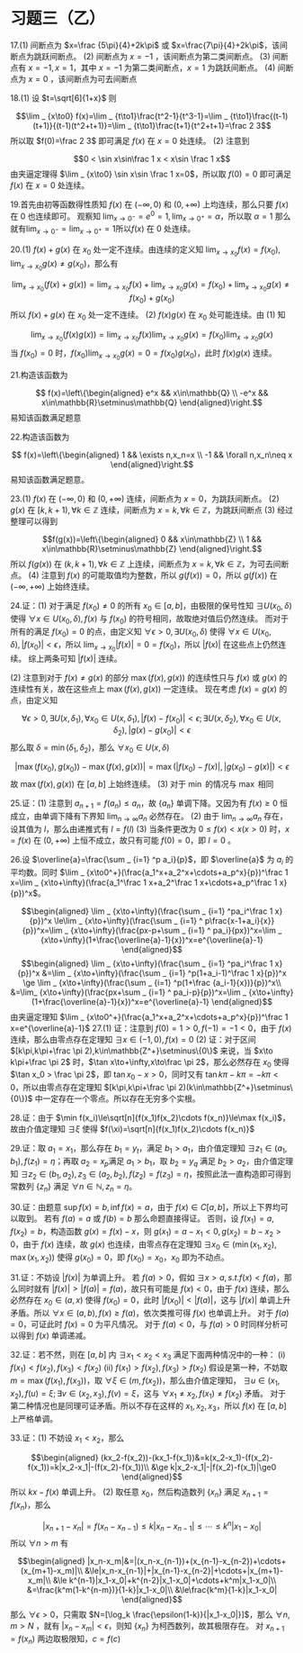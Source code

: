 # 习题三（乙）

17.(1) 间断点为 $x=\frac {5\pi}{4}+2k\pi$ 或 $x=\frac{7\pi}{4}+2k\pi$，该间断点为跳跃间断点。
(2) 间断点为 $x=-1$ ，该间断点为第二类间断点。
(3) 间断点有 $x=-1,x=1$，其中 $x=-1$ 为第二类间断点，$x=1$ 为跳跃间断点。
(4) 间断点为 $x=0$ ，该间断点为可去间断点

18.(1) 设 $t=\sqrt[6]{1+x}$ 则 

$$\lim _ {x\to0} f(x)=\lim _ {t\to1}\frac{t^2-1}{t^3-1}=\lim _ {t\to1}\frac{(t-1)(t+1)}{(t-1)(t^2+t+1)}=\lim _ {t\to1}\frac{t+1}{t^2+t+1}=\frac 2 3$$
所以取 $f(0)=\frac 2 3$ 即可满足 $f(x)$ 在 $x=0$ 处连续。
(2) 注意到

$$0 < \sin x\sin\frac 1 x < x\sin \frac 1 x$$
由夹逼定理得 $\lim _ {x\to0} \sin x\sin \frac 1 x=0$，所以取 $f(0)=0$ 即可满足 $f(x)$ 在 $x=0$ 处连续。

19.首先由初等函数得性质知 $f(x)$ 在 $(-\infty,0)$ 和 $(0,+\infty)$ 上均连续，那么只要 $f(x)$ 在 0 也连续即可。
观察知 $\lim _ {x\to0^-}=e^0=1,\lim _ {x\to0^+}=\alpha$，所以取 $\alpha=1$ 那么就有$\lim _ {x\to0^-} =\lim _ {x\to0^+}=1$所以$f(x)$ 在 0 处连续。

20.(1) $f(x)+g(x)$ 在 $x_0$ 处一定不连续。由连续的定义知 $\lim _ {x\to x_0}f(x)=f(x_0),\lim _ {x\to x_0}g(x)\neq g(x_0)$，那么有

$$\lim _ {x\to x_0}(f(x)+g(x))=\lim _ {x\to x_0}f(x)+\lim _ {x\to x_0}g(x)=f(x_0)+\lim _{x\to x_0}g(x)\neq f(x_0)+g(x_0)$$
所以 $f(x)+g(x)$ 在 $x_0$ 处一定不连续。
(2) $f(x)g(x)$ 在 $x_0$ 处可能连续。由 (1) 知

$$\lim _ {x\to x_0}(f(x)g(x))=\lim _ {x\to x_0}f(x)\lim _ {x\to x_0}g(x)=f(x_0)\lim _ {x\to x_0}g(x)$$
当 $f(x_0)=0$ 时，$f(x_0)\lim _{x\to x_0}g(x)=0=f(x_0)g(x_0)$，此时 $f(x)g(x)$ 连续。

21.构造该函数为

$$
f(x)=\left\{\begin{aligned}
e^x && x\in\mathbb{Q} \\
-e^x && x\in\mathbb{R}\setminus\mathbb{Q}
\end{aligned}\right.$$
易知该函数满足题意

22.构造该函数为

$$
f(x)=\left\{\begin{aligned}
1 && \exists n,x_n=x \\
-1 && \forall n,x_n\neq x
\end{aligned}\right.$$
易知该函数满足题意。

23.(1) $f(x)$ 在 $(-\infty,0)$ 和 $(0,+\infty)$ 连续，间断点为 $x=0$，为跳跃间断点。
(2) $g(x)$ 在 $[k,k+1),\forall k\in\mathbb{Z}$ 连续，间断点为 $x=k,\forall k\in\mathbb{Z}$，为跳跃间断点
(3) 经过整理可以得到

$$f(g(x))=\left\{\begin{aligned}
0 && x\in\mathbb{Z} \\
1 && x\in\mathbb{R}\setminus\mathbb{Z}
\end{aligned}\right.$$
所以 $f(g(x))$ 在 $(k,k+1),\forall k\in\mathbb{Z}$ 上连续，间断点为 $x=k,\forall k\in\mathbb{Z}$，为可去间断点。
(4) 注意到 $f(x)$ 的可能取值均为整数，所以 $g(f(x))=0$，所以 $g(f(x))$ 在 $(-\infty,+\infty)$ 上始终连续。

24.证：(1) 对于满足 $f(x_0)\neq 0$ 的所有 $x_0\in[a,b]$，由极限的保号性知 $\exists U(x_0,\delta)$ 使得 $\forall x\in U(x_0,\delta),f(x)$ 与 $f(x_0)$ 的符号相同，故取绝对值后仍然连续。
而对于所有的满足 $f(x_0)=0$ 的点，由定义知 $\forall \epsilon > 0,\exists U(x_0,\delta)$ 使得 $\forall x\in U(x_0,\delta),|f(x_0)| < \epsilon$，所以 $\lim _ {x\to x_0}|f(x)|=0=f(x_0)$，所以 $|f(x)|$ 在这些点上仍然连续。
综上两条可知 $|f(x)|$ 连续。

(2) 注意到对于 $f(x)\neq g(x)$ 的部分 $\max(f(x),g(x))$ 的连续性只与 $f(x)$ 或 $g(x)$ 的连续性有关，故在这些点上 $\max(f(x),g(x))$ 一定连续。
现在考虑 $f(x)=g(x)$ 的点，由定义知

$$\forall \epsilon > 0,\exists U(x,\delta_1),\forall x_0\in U(x,\delta_1),|f(x)-f(x_0)| < \epsilon;\exists U(x,\delta_2),\forall x_0\in U(x,\delta_2),|g(x)-g(x_0)| < \epsilon$$
那么取 $\delta=\min(\delta_1,\delta_2)$，那么 $\forall x_0\in U(x,\delta)$

$$|\max(f(x_0),g(x_0))-\max(f(x),g(x))|=\max(|f(x_0)-f(x)|,|g(x_0)-g(x)|) < \epsilon$$
故 $\max(f(x),g(x))$ 在 $[a,b]$ 上始终连续。
(3) 对于 $\min$ 的情况与 $\max$ 相同

25.证：(1) 注意到 $a_{n+1}=f(a_n) \le a_n$，故 $\{a_n\}$ 单调下降。又因为有 $f(x) \ge 0$ 恒成立，由单调下降有下界知 $\lim_{n\to\infty}a_n$ 必然存在。
(2) 由于 $\lim _ {n\to\infty}a_n$ 存在，设其值为 $l$，那么由递推式有 $l=f(l)$
(3) 当条件更改为 $0 \le f(x) < x(x > 0)$ 时，$x=f(x)$ 在 $(0,+\infty)$ 上恒不成立，故只有可能 $f(0)=0$，即 $l=0$ 。

26.设 $\overline{a}=\frac{\sum _ {i=1} ^p a_i}{p}$，即 $\overline{a}$ 为 $a_i$ 的平均数。同时 $\lim _ {x\to0^+}(\frac{a_1^x+a_2^x+\cdots+a_p^x}{p})^\frac 1 x=\lim _ {x\to+\infty}(\frac{a_1^\frac 1 x+a_2^\frac 1 x+\cdots+a_p^\frac 1 x}{p})^x$。

$$\begin{aligned}
\lim _ {x\to+\infty}(\frac{\sum _ {i=1} ^pa_i^\frac 1 x}{p})^x \le\lim _ {x\to+\infty}(\frac{\sum _ {i=1} ^ p\frac{x-1+a_i}{x}}{p})^x=\lim _ {x\to+\infty}(\frac{px-p+\sum _ {i=1} ^ pa_i}{px})^x=\lim _ {x\to+\infty}(1+\frac{\overline{a}-1}{x})^x=e^{\overline{a}-1}
\end{aligned}$$
$$\begin{aligned}
\lim _ {x\to+\infty}(\frac{\sum _ {i=1} ^pa_i^\frac 1 x}{p})^x &=\lim _ {x\to+\infty}(\frac{\sum _ {i=1} ^p(1+a_i-1)^\frac 1 x}{p})^x \ge \lim _ {x\to+\infty}(\frac{\sum _ {i=1} ^p(1+\frac {a_i-1}{x})}{p})^x\\
&=\lim_ {x\to+\infty}(\frac{px+\sum _ {i=1} ^ pa_i-p}{p})^x=\lim _ {x\to+\infty}(1+\frac{\overline{a}-1}{x})^x=e^{\overline{a}-1}
\end{aligned}$$
由夹逼定理知 $\lim _ {x\to0^+}(\frac{a_1^x+a_2^x+\cdots+a_p^x}{p})^\frac 1 x=e^{\overline{a}-1}$
27.(1) 证：注意到 $f(0)=1 > 0,f(-1)=-1 < 0$，由于 $f(x)$ 连续，那么由零点存在定理知 $\exists x\in(-1,0),f(x)=0$
(2) 证：对于区间 $[k\pi,k\pi+\frac \pi 2),k\in\mathbb{Z^+}\setminus\{0\}$ 来说，当 $x\to k\pi+\frac \pi 2$ 时，$\tan x\to+\infty,x\to\frac \pi 2$，那么必然存在 $x_0$ 使得 $\tan x_0 > \frac \pi 2$，即 $\tan x_0-x > 0$，同时又有 $\tan k\pi-k\pi=-k\pi < 0$，所以由零点存在定理知 $[k\pi,k\pi+\frac \pi 2)(k\in\mathbb{Z^+}\setminus\{0\})$ 中一定存在一个零点。所以存在无穷多个实根。

28.证：由于 $\min f(x_i)\le\sqrt[n]{f(x_1)f(x_2)\cdots f(x_n)}\le\max f(x_i)$，故由介值定理知 $\exists \xi$ 使得 $f(\xi)=\sqrt[n]{f(x_1)f(x_2)\cdots f(x_n)}$

29.证：取 $a_1=x_1$，那么存在 $b_1=y_t$，满足 $b_1 > a_1$，由介值定理知 $\exists z_1\in(a_1,b_1),f(z_1)=\eta$；再取 $a_2=x_p$满足 $a_1 > b_1$，取 $b_2=y_q$ 满足 $b_2 > a_2$，由介值定理知 $\exists z_2\in(b_1,a_2),z_3\in(a_2,b_2),f(z_2)=f(z_3)=\eta$，按照此法一直构造即可得到常数列 $\{z_n\}$ 满足 $\forall n \in\mathbb{N},z_n=\eta$。

30.证：由题意 $\sup f(x)=b,\inf f(x)=a$，由于 $f(x)\in C[a,b]$，所以上下界均可以取到。
若有 $f(a)=a$ 或 $f(b)=b$ 那么命题直接得证。
否则，设 $f(x_1)=a,f(x_2)=b$，构造函数 $g(x)=f(x)-x$，则 $g(x_1)=a-x_1 < 0,g(x_2)=b-x_2 > 0$，由于 $f(x)$ 连续，故 $g(x)$ 也连续，由零点存在定理知 $\exists x_0\in(\min(x_1,x_2),\max(x_1,x_2))$ 使得 $g(x_0)=0$，即 $f(x_0)=x_0$，$x_0$ 即为不动点。

31.证：不妨设 $|f(x)|$ 为单调上升。
若 $f(a) > 0$，假如 $\exists x > a,s.t.f(x) < f(a)$，那么同时就有 $|f(x)| > |f(a)|=f(a)$，故只有可能是 $f(x) < 0$，由于 $f(x)$ 连续，那么 必然存在 $x_0\in(a,x)$ 使得 $f(x_0)=0$，此时 $|f(x_0)| < |f(a)|$，这与 $|f(x)|$ 单调上升矛盾。所以 $\forall x\in(a,b),f(x) \ge f(a)$，依次类推可得 $f(x)$ 也单调上升。
对于 $f(a)=0$，可证此时 $f(x)=0$ 为平凡情况。
对于 $f(a) < 0$，与 $f(a) > 0$ 时同样分析可以得到 $f(x)$ 单调递减。

32.证：若不然，则在 $[a,b]$ 内 $\exists x_1 < x_2 < x_3$ 满足下面两种情况中的一种：
(i) $f(x_1) < f(x_2),f(x_3) < f(x_2)$
(ii) $f(x_1) > f(x_2),f(x_3) > f(x_2)$
假设是第一种，不妨取 $m=\max(f(x_1),f(x_3))$，取 $\forall \xi\in(m,f(x_2))$，那么由介值定理知， $\exists u\in(x_1,x_2),f(u)=\xi;\exists v\in(x_2,x_3),f(v)=\xi$，这与 $\forall x_1\neq x_2,f(x_1)\neq f(x_2)$ 矛盾。
对于第二种情况也是同理可证矛盾。所以不存在这样的 $x_1,x_2,x_3$，所以 $f(x)$ 在 $[a,b]$ 上严格单调。

33.证：(1) 不妨设 $x_1 < x_2$，那么

$$\begin{aligned}
(kx_2-f(x_2))-(kx_1-f(x_1))&=k(x_2-x_1)-(f(x_2)-f(x_1))=k|x_2-x_1|-(f(x_2)-f(x_1))\\
&\ge k|x_2-x_1|-|f(x_2)-f(x_1)|\ge0
\end{aligned}$$
所以 $kx-f(x)$ 单调上升。
(2) 取任意 $x_0$，然后构造数列 $\{x_n\}$ 满足 $x_{n+1}=f(x_n)$，那么 

$$|x_{n+1}-x_n| =f(x_n-x_{n-1})\le k|x_n-x_{n-1}| \le \cdots \le k^n|x_1-x_0|$$
所以 $\forall n>m$ 有

$$\begin{aligned}
|x_n-x_m|&=|(x_n-x_{n-1})+(x_{n-1}-x_{n-2})+\cdots+(x_{m+1}-x_m)|\\
&\le|x_n-x_{n-1}|+|x_{n-1}-x_{n-2}|+\cdots+|x_{m+1}-x_m|\\
&\le k^{n-1}|x_1-x_0|+k^{n-2}|x_1-x_0|+\cdots+k^m|x_1-x_0|\\
&=\frac{k^m(1-k^{n-m})}{1-k}|x_1-x_0|\\
&\le\frac{k^m}{1-k}|x_1-x_0|
\end{aligned}$$
那么 $\forall \epsilon > 0$，只需取 $N=[\log_k \frac{\epsilon(1-k)}{|x_1-x_0|}]$，那么 $\forall n,m > N$ ，就有 $|x_n-x_m| < \epsilon$，则知 $\{x_n\}$ 为柯西数列，故其极限存在。
对 $x_{n+1}=f(x_n)$ 两边取极限知，$c=f(c)$